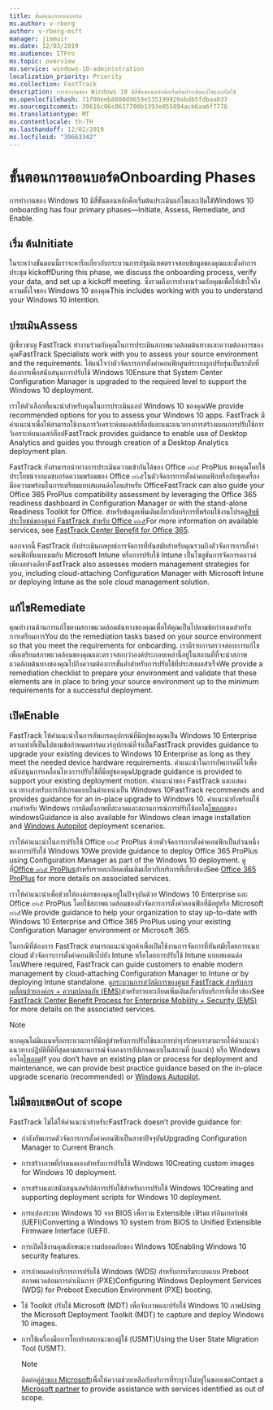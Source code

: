 ```yaml
---
title: ขั้นตอนการออนบอร์ด
ms.author: v-rberg
author: v-rberg-msft
manager: jimmuir
ms.date: 12/03/2019
ms.audience: ITPro
ms.topic: overview
ms.service: windows-10-administration
localization_priority: Priority
ms.collection: FastTrack
description: การทำงานของ Windows 10 มีสี่ขั้นตอนหลักคือเริ่มต้นประเมินแก้ไขและเปิดใช้
ms.openlocfilehash: 71f00eeb8800d9659e535199920abdb5fdbaa837
ms.sourcegitcommit: 39616c06c0617700b1393e055894acb6aa6f7776
ms.translationtype: MT
ms.contentlocale: th-TH
ms.lasthandoff: 12/02/2019
ms.locfileid: "39663342"
---
```

# <a name="onboarding-phases"></a><span data-ttu-id="bc811-103">ขั้นตอนการออนบอร์ด</span><span class="sxs-lookup"><span data-stu-id="bc811-103">Onboarding Phases</span></span>

<span data-ttu-id="bc811-104">การทำงานของ Windows 10 มีสี่ขั้นตอนหลักคือเริ่มต้นประเมินแก้ไขและเปิดใช้</span><span class="sxs-lookup"><span data-stu-id="bc811-104">Windows 10 onboarding has four primary phases—Initiate, Assess, Remediate, and Enable.</span></span>

## <a name="initiate"></a><span data-ttu-id="bc811-105">เริ่ม ต้น</span><span class="sxs-lookup"><span data-stu-id="bc811-105">Initiate</span></span>

<span data-ttu-id="bc811-106">ในระหว่างขั้นตอนนี้เราจะหารือเกี่ยวกับกระบวนการปฐมนิเทศตรวจสอบข้อมูลของคุณและตั้งค่าการประชุม kickoff</span><span class="sxs-lookup"><span data-stu-id="bc811-106">During this phase, we discuss the onboarding process, verify your data, and set up a kickoff meeting.</span></span> <span data-ttu-id="bc811-107">ซึ่งรวมถึงการทำงานร่วมกับคุณเพื่อให้เข้าใจถึงความตั้งใจของ Windows 10 ของคุณ</span><span class="sxs-lookup"><span data-stu-id="bc811-107">This includes working with you to understand your Windows 10 intention.</span></span>

## <a name="assess"></a><span data-ttu-id="bc811-108">ประเมิน</span><span class="sxs-lookup"><span data-stu-id="bc811-108">Assess</span></span>

<span data-ttu-id="bc811-109">ผู้เชี่ยวชาญ FastTrack ทำงานร่วมกับคุณในการประเมินสภาพแวดล้อมต้นทางและความต้องการของคุณ</span><span class="sxs-lookup"><span data-stu-id="bc811-109">FastTrack Specialists work with you to assess your source environment and the requirements.</span></span> <span data-ttu-id="bc811-110">ให้แน่ใจว่าตัวจัดการการตั้งค่าคอนฟิกศูนย์ระบบถูกปรับรุ่นเป็นระดับที่ต้องการเพื่อสนับสนุนการปรับใช้ Windows 10</span><span class="sxs-lookup"><span data-stu-id="bc811-110">Ensure that System Center Configuration Manager is upgraded to the required level to support the Windows 10 deployment.</span></span> 

<span data-ttu-id="bc811-111">เราให้ตัวเลือกที่แนะนำสำหรับคุณในการประเมินแอป Windows 10 ของคุณ</span><span class="sxs-lookup"><span data-stu-id="bc811-111">We provide recommended options for you to assess your Windows 10 apps.</span></span> <span data-ttu-id="bc811-112">FastTrack มีคำแนะนำเพื่อให้สามารถใช้งานการวิเคราะห์บนเดสก์ท็อปและแนะแนวทางการสร้างแผนการปรับใช้การวิเคราะห์บนเดสก์ท็อป</span><span class="sxs-lookup"><span data-stu-id="bc811-112">FastTrack provides guidance to enable use of Desktop Analytics and guides you through creation of a Desktop Analytics deployment plan.</span></span>

<span data-ttu-id="bc811-113">FastTrack ยังสามารถนำทางการประเมินความเข้ากันได้ของ Office ๓๖๕ ProPlus ของคุณโดยใช้ประโยชน์จากแดชบอร์ดความพร้อมของ Office ๓๖๕ในตัวจัดการการตั้งค่าคอนฟิกหรือกับชุดเครื่องมือความพร้อมในการเตรียมแบบสแตนด์อโลนสำหรับ Office</span><span class="sxs-lookup"><span data-stu-id="bc811-113">FastTrack can also guide your Office 365 ProPlus compatibility assessment by leveraging the Office 365 readiness dashboard in Configuration Manager or with the stand-alone Readiness Toolkit for Office.</span></span> <span data-ttu-id="bc811-114">สำหรับข้อมูลเพิ่มเติมเกี่ยวกับบริการที่พร้อมใช้งานโปรดดู[สิทธิประโยชน์ของศูนย์ FastTrack สำหรับ Office ๓๖๕](O365-fasttrack-benefit-for-office-365.md)</span><span class="sxs-lookup"><span data-stu-id="bc811-114">For more information on available services, see [FastTrack Center Benefit for Office 365](O365-fasttrack-benefit-for-office-365.md).</span></span> 

<span data-ttu-id="bc811-115">นอกจากนี้ FastTrack ยังประเมินกลยุทธ์การจัดการที่ทันสมัยสำหรับคุณรวมถึงตัวจัดการการตั้งค่าคอนฟิกที่แนบเมฆกับ Microsoft Intune หรือการปรับใช้ Intune เป็นโซลูชันการจัดการคลาวด์เพียงอย่างเดียว</span><span class="sxs-lookup"><span data-stu-id="bc811-115">FastTrack also assesses modern management strategies for you, including cloud-attaching Configuration Manager with Microsoft Intune or deploying Intune as the sole cloud management solution.</span></span>

## <a name="remediate"></a><span data-ttu-id="bc811-116">แก้ไข</span><span class="sxs-lookup"><span data-stu-id="bc811-116">Remediate</span></span>

<span data-ttu-id="bc811-117">คุณทำงานด้านการแก้ไขตามสภาพแวดล้อมต้นทางของคุณเพื่อให้คุณเป็นไปตามข้อกำหนดสำหรับการเตรียมการ</span><span class="sxs-lookup"><span data-stu-id="bc811-117">You do the remediation tasks based on your source environment so that you meet the requirements for onboarding.</span></span> <span data-ttu-id="bc811-118">เรามีรายการตรวจสอบการแก้ไขเพื่อเตรียมสภาพแวดล้อมของคุณและตรวจสอบว่าองค์ประกอบเหล่านี้อยู่ในสถานที่ที่จะนำสภาพแวดล้อมต้นทางของคุณไปถึงความต้องการขั้นต่ำสำหรับการปรับใช้ที่ประสบผลสำเร็จ</span><span class="sxs-lookup"><span data-stu-id="bc811-118">We provide a remediation checklist to prepare your environment and validate that these elements are in place to bring your source environment up to the minimum requirements for a successful deployment.</span></span> 

## <a name="enable"></a><span data-ttu-id="bc811-119">เปิด</span><span class="sxs-lookup"><span data-stu-id="bc811-119">Enable</span></span>

<span data-ttu-id="bc811-120">FastTrack ให้คำแนะนำในการอัพเกรดอุปกรณ์ที่มีอยู่ของคุณเป็น Windows 10 Enterprise ตราบเท่าที่เป็นไปตามข้อกำหนดฮาร์ดแวร์อุปกรณ์ที่จำเป็น</span><span class="sxs-lookup"><span data-stu-id="bc811-120">FastTrack provides guidance to upgrade your existing devices to Windows 10 Enterprise as long as they meet the needed device hardware requirements.</span></span> <span data-ttu-id="bc811-121">คำแนะนำในการอัพเกรดมีไว้เพื่อสนับสนุนการเคลื่อนไหวการปรับใช้ที่มีอยู่ของคุณ</span><span class="sxs-lookup"><span data-stu-id="bc811-121">Upgrade guidance is provided to support your existing deployment motion.</span></span> <span data-ttu-id="bc811-122">คำแนะนำของ FastTrack และแสดงแนวทางสำหรับการอัปเกรดแบบในตำแหน่งเป็น Windows 10</span><span class="sxs-lookup"><span data-stu-id="bc811-122">FastTrack recommends and provides guidance for an in-place upgrade to Windows 10.</span></span> <span data-ttu-id="bc811-123">คำแนะนำยังพร้อมใช้งานสำหรับ Windows การติดตั้งภาพที่สะอาดและสถานการณ์การปรับใช้ออโต[ไพลอต](EMS-onboarding-phases.md#windows-autopilot)ของ windows</span><span class="sxs-lookup"><span data-stu-id="bc811-123">Guidance is also available for Windows clean image installation and [Windows Autopilot](EMS-onboarding-phases.md#windows-autopilot) deployment scenarios.</span></span> 

<span data-ttu-id="bc811-124">เราให้คำแนะนำในการปรับใช้ Office ๓๖๕ ProPlus ด้วยตัวจัดการการตั้งค่าคอนฟิกเป็นส่วนหนึ่งของการปรับใช้ Windows 10</span><span class="sxs-lookup"><span data-stu-id="bc811-124">We provide guidance to deploy Office 365 ProPlus using Configuration Manager as part of the Windows 10 deployment.</span></span> <span data-ttu-id="bc811-125">ดูที่[Office ๓๖๕ ProPlus](O365-onboarding-and-migration.md#office-365-proplus)สำหรับรายละเอียดเพิ่มเติมเกี่ยวกับบริการที่เกี่ยวข้อง</span><span class="sxs-lookup"><span data-stu-id="bc811-125">See [Office 365 ProPlus](O365-onboarding-and-migration.md#office-365-proplus) for more details on associated services.</span></span>

<span data-ttu-id="bc811-126">เราให้คำแนะนำเพื่อช่วยให้องค์กรของคุณอยู่ในปัจจุบันด้วย Windows 10 Enterprise และ Office ๓๖๕ ProPlus โดยใช้สภาพแวดล้อมของตัวจัดการการตั้งค่าคอนฟิกที่มีอยู่หรือ Microsoft ๓๖๕</span><span class="sxs-lookup"><span data-stu-id="bc811-126">We provide guidance to help your organization to stay up-to-date with Windows 10 Enterprise and Office 365 ProPlus using your existing Configuration Manager environment or Microsoft 365.</span></span>

<span data-ttu-id="bc811-127">ในกรณีที่ต้องการ FastTrack สามารถแนะนำลูกค้าเพื่อเปิดใช้งานการจัดการที่ทันสมัยโดยการแนบ cloud ตัวจัดการการตั้งค่าคอนฟิกไปยัง Intune หรือโดยการปรับใช้ Intune แบบสแตนด์อโลน</span><span class="sxs-lookup"><span data-stu-id="bc811-127">Where required, FastTrack can guide customers to enable modern management by cloud-attaching Configuration Manager to Intune or by deploying Intune standalone.</span></span> <span data-ttu-id="bc811-128">ดู[กระบวนการสวัสดิการของศูนย์ FastTrack สำหรับการเคลื่อนย้ายองค์กร + ความปลอดภัย (EMS)](EMS-fasttrack-process.md)สำหรับรายละเอียดเพิ่มเติมเกี่ยวกับบริการที่เกี่ยวข้อง</span><span class="sxs-lookup"><span data-stu-id="bc811-128">See [FastTrack Center Benefit Process for Enterprise Mobility + Security (EMS)](EMS-fasttrack-process.md) for more details on the associated services.</span></span>

> [!NOTE]
> <span data-ttu-id="bc811-129">หากคุณไม่มีแผนหรือกระบวนการที่มีอยู่สำหรับการปรับใช้และการบำรุงรักษาเราสามารถให้คำแนะนำแนวทางปฏิบัติที่ดีที่สุดตามสถานการณ์จำลองการอัปเกรดแบบในสถานที่ (แนะนำ) หรือ Windows ออโต[ไพลอต](EMS-onboarding-phases.md#windows-autopilot)</span><span class="sxs-lookup"><span data-stu-id="bc811-129">If you don’t have an existing plan or process for deployment and maintenance, we can provide best practice guidance based on the in-place upgrade scenario (recommended) or [Windows Autopilot](EMS-onboarding-phases.md#windows-autopilot).</span></span>

## <a name="out-of-scope"></a><span data-ttu-id="bc811-130">ไม่มีขอบเขต</span><span class="sxs-lookup"><span data-stu-id="bc811-130">Out of scope</span></span>

<span data-ttu-id="bc811-131">FastTrack ไม่ได้ให้คำแนะนำสำหรับ:</span><span class="sxs-lookup"><span data-stu-id="bc811-131">FastTrack doesn’t provide guidance for:</span></span>

- <span data-ttu-id="bc811-132">กำลังอัพเกรดตัวจัดการการตั้งค่าคอนฟิกเป็นสาขาปัจจุบัน</span><span class="sxs-lookup"><span data-stu-id="bc811-132">Upgrading Configuration Manager to Current Branch.</span></span>
- <span data-ttu-id="bc811-133">การสร้างภาพที่กำหนดเองสำหรับการปรับใช้ Windows 10</span><span class="sxs-lookup"><span data-stu-id="bc811-133">Creating custom images for Windows 10 deployment.</span></span>
- <span data-ttu-id="bc811-134">การสร้างและสนับสนุนสคริปต์การปรับใช้สำหรับการปรับใช้ Windows 10</span><span class="sxs-lookup"><span data-stu-id="bc811-134">Creating and supporting deployment scripts for Windows 10 deployment.</span></span>
- <span data-ttu-id="bc811-135">การแปลงระบบ Windows 10 จาก BIOS เพื่อรวม Extensible เฟิร์มแวร์อินเทอร์เฟซ (UEFI)</span><span class="sxs-lookup"><span data-stu-id="bc811-135">Converting a Windows 10 system from BIOS to Unified Extensible Firmware Interface (UEFI).</span></span>
- <span data-ttu-id="bc811-136">การเปิดใช้งานคุณลักษณะความปลอดภัยของ Windows 10</span><span class="sxs-lookup"><span data-stu-id="bc811-136">Enabling Windows 10 security features.</span></span> 
- <span data-ttu-id="bc811-137">การกำหนดค่าบริการการปรับใช้ Windows (WDS) สำหรับการเริ่มระบบแบบ Preboot สภาพแวดล้อมการดำเนินการ (PXE)</span><span class="sxs-lookup"><span data-stu-id="bc811-137">Configuring Windows Deployment Services (WDS) for Preboot Execution Environment (PXE) booting.</span></span>
- <span data-ttu-id="bc811-138">ใช้ Toolkit ปรับใช้ Microsoft (MDT) เพื่อจับภาพและปรับใช้ Windows 10 ภาพ</span><span class="sxs-lookup"><span data-stu-id="bc811-138">Using the Microsoft Deployment Toolkit (MDT) to capture and deploy Windows 10 images.</span></span>
- <span data-ttu-id="bc811-139">การใช้เครื่องมือการโยกย้ายสถานะของผู้ใช้ (USMT)</span><span class="sxs-lookup"><span data-stu-id="bc811-139">Using the User State Migration Tool (USMT).</span></span>

  > [!NOTE]
  > <span data-ttu-id="bc811-140">ติดต่อ[คู่ค้าของ Microsoft](https://go.microsoft.com/fwlink/?linkid=2080150)เพื่อให้ความช่วยเหลือกับบริการที่ระบุว่าไม่อยู่ในขอบเขต</span><span class="sxs-lookup"><span data-stu-id="bc811-140">Contact a [Microsoft partner](https://go.microsoft.com/fwlink/?linkid=2080150) to provide assistance with services identified as out of scope.</span></span>

 
